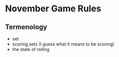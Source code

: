 # November Game Rules

## Termenology

- set
- scoring sets (I guess what it means to be scoring)
- the state of rolling
